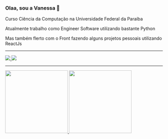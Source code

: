 ### Olaa, sou a Vanessa 👋

<div>
  <p>  Curso Ciência da Computação na Universidade Federal da Paraíba  </p> 
  <p>  Atualmente trabalho como Engineer Software utilizando bastante Python </p> 
  <p>  Mas também flerto com o Front fazendo alguns projetos pessoais utilizando ReactJs </p> 
 
  
  <hr/>
  <a href="https://www.linkedin.com/in/vanessa-lima-pessoa/" target="_blank">
     <img src="https://img.shields.io/badge/-LinkedIn-%230077B5?style=for-the-badge&logo=linkedin&logoColor=white" target="_blank">
  </a> 
   <a href="https://www.instagram.com/dev_vanessap/" target="_blank">
      <img src="https://img.shields.io/badge/-Instagram-%23E4405F?style=for-the-badge&logo=instagram&logoColor=white" target="_blank">
  </a>
</div>
    
<hr/>
    
<div>
  <a href="https://github.com/VanessaPessoa">
  <img height="200em"  src="https://github-readme-stats.vercel.app/api?username=VanessaPessoa&show_icons=true&theme=dracula&include_all_commits=true&count_private=true"/>
  <img height="200em" src="https://github-readme-stats.vercel.app/api/top-langs/?username=VanessaPessoa&layout=compact&langs_count=7&theme=dracula"/>
</div>
